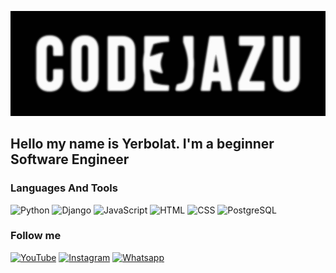 [![Header](https://github.com/Yerbolat05/yerbolat05/blob/master/assets/overlay.jpg)](https://www.youtube.com/channel/UC6vztePc4kjQCbEykh1Jy-g)

## Hello my name is Yerbolat. I'm a beginner Software Engineer 

### Languages And Tools
![Python](https://img.shields.io/badge/Python-020202?style=for-the-badge&logo=python&logoColor=316A9A)
![Django](https://img.shields.io/badge/Django-020202?style=for-the-badge&logo=django&logoColor=092C1E)
![JavaScript](https://img.shields.io/badge/JavaScript-020202?style=for-the-badge&logo=javascript&logoColor=F7DF1E)
![HTML](https://img.shields.io/badge/HTML-020202?style=for-the-badge&logo=html5&logoColor=E56027)
![CSS](https://img.shields.io/badge/CSS-020202?style=for-the-badge&logo=css3&logoColor=0096DC)
![PostgreSQL](https://img.shields.io/badge/PostgreSQL-020202?style=for-the-badge&logo=PostgreSQL&logoColor=31648C)

### Follow me
[![YouTube](https://img.shields.io/badge/YouTube-020202?style=for-the-badge&logo=YouTube&logoColor=FF0000)](https://www.youtube.com/channel/UC6vztePc4kjQCbEykh1Jy-g)
[![Instagram](https://img.shields.io/badge/Instagram-020202?style=for-the-badge&logo=Instagram&logoColor=EF008B)](https://www.instagram.com/codejazu/)
[![Whatsapp](https://img.shields.io/badge/Whatsapp-020202?style=for-the-badge&logo=Whatsapp&logoColor=41E25E)](https://api.whatsapp.com/send/?phone=%2B77765372121&text&type=phone_number&app_absent=0)
